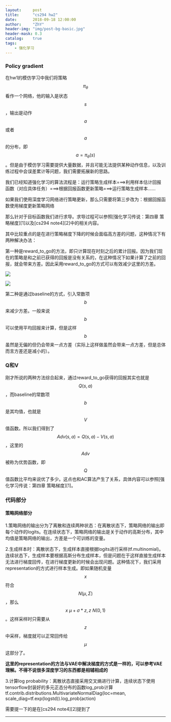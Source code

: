 ```yaml
---
layout:     post
title:      "cs294 hw2"
date:       2018-09-18 12:00:00
author:     "ZhY"
header-img: "img/post-bg-basic.jpg"
header-mask: 0.3
catalog:    true
tags:
    - 强化学习
---
```


### Policy gradient

在hw1的模仿学习中我们将策略$$\pi_{\theta}$$看作一个网络，他的输入是状态$$s$$，输出是动作$$a$$或者$$a$$的分布，即$$a=\pi_\theta(s)$$。但是由于模仿学习需要提供大量数据，并且可能无法提供某种动作信息，以及训练过程中会误差累计等问题，我们需要拓展新的思路。

我们已经知道强化学习的算法流程是：运行策略生成样本===>利用样本估计回报函数（对应具体任务）===>根据回报函数更新策略===>运行策略生成样本……

如果我们使用深度学习网络进行策略更新，那么只需要将第三步改为：根据回报函数使用梯度更新策略网络

那么针对于目标函数我们进行求导。求导过程可以参照[强化学习传说：第四章 策略梯度][1]以及[cs294 note4][2]中的相关内容。

其中比较重点的是在进行策略梯度下降的时候会面临高方差的问题，这种情况下有两种解决办法：

第一种是reward_to_go的方法，即只计算现在时刻之后的累计回报。因为我们现在的策略是和之前已获得的回报是没有关系的，在这种情况下如果计算了之前的回报，就会带来方差。因此采用reward_to_go的方式可以有效减少这里的方差。

![](/img/in-post/cs294_hw2/001.png)

![](/img/in-post/cs294_hw2/002.png)

第二种是通过baseline的方式，引入常数项$$b$$来减少方差。一般来说$$b$$可以使用平均回报来计算，但是这样$$b$$虽然是无偏的但仍会带来一点方差（实际上这样做虽然会带来一点方差，但是总体而言方差还是减小的）。

### Q和V

刚才所说的两种方法综合起来，通过reward_to_go获得的回报其实也就是$$Q(s,a)$$，而baseline的常数项$$b$$是其均值，也就是$$V$$值函数。所以我们得到了$$Adv(s,a)=Q(s,a)-V(s,a)$$，这里的$$Adv$$被称为优势函数，即$$Q$$值函数比平均来说优了多少。这点也和AC算法产生了关系，具体内容可以参照[强化学习传说：第四章 策略梯度][1]。

### 代码部分

#### 策略网络部分

1.策略网络的输出分为了离散和连续两种状态：在离散状态下，策略网络的输出即每个动作的logits。在连续状态下，策略网络的输出是关于动作的高斯分布，其中均值是策略网络的输出，方差是一个可训练的变量。

2.生成样本时：离散状态下，生成样本直接根据logits进行采样(tf.multinomial)。连续状态下，生成样本要根据高斯分布生成样本，但是问题在于这样直接生成样本无法进行梯度回传，在进行梯度更新的时候会出现问题。这种情况下，我们采用representation的方式进行样本生成。即如果随机变量$$x$$符合$$N(\mu,\Sigma)$$，那么$$x~\mu+\sigma*z, z~N(0,1)$$。这样采样时只需要从$$z$$中采样，梯度就可以正常回传给$$\mu$$这部分了。

**这里的representation的方法与VAE中解决梯度的方式是一样的，可以参考VAE理解。不得不说很多深度学习的东西都是相辅相成的**

3.计算log probability：离散状态直接采用交叉熵进行计算，连续状态下使用tensorflow封装好的多元正态分布的函数log_prob计算   tf.contrib.distributions.MultivariateNormalDiag(loc=mean, scale_diag=tf.exp(logstd)).log_prob(action)

需要提一下的是在[cs294 note4][2]提到了





---
<script src="//cdn.bootcss.com/mathjax/2.7.0/MathJax.js?config=TeX-AMS-MML_HTMLorMML"></script>
